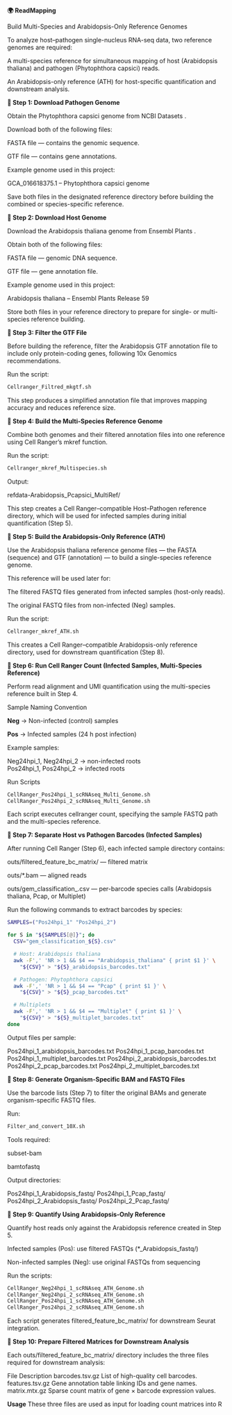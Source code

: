 **🌍 ReadMapping**

Build Multi-Species and Arabidopsis-Only Reference Genomes

To analyze host–pathogen single-nucleus RNA-seq data, two reference genomes are required:

A multi-species reference for simultaneous mapping of host (Arabidopsis thaliana) and pathogen (Phytophthora capsici) reads.

An Arabidopsis-only reference (ATH) for host-specific quantification and downstream analysis.

**🧩 Step 1: Download Pathogen Genome**

Obtain the Phytophthora capsici genome from NCBI Datasets
.

Download both of the following files:

FASTA file — contains the genomic sequence.

GTF file — contains gene annotations.

Example genome used in this project:

GCA_016618375.1 – Phytophthora capsici genome


Save both files in the designated reference directory before building the combined or species-specific reference.

**🌿 Step 2: Download Host Genome**

Download the Arabidopsis thaliana genome from Ensembl Plants
.

Obtain both of the following files:

FASTA file — genomic DNA sequence.

GTF file — gene annotation file.

Example genome used in this project:

Arabidopsis thaliana – Ensembl Plants Release 59


Store both files in your reference directory to prepare for single- or multi-species reference building.

**🧬 Step 3: Filter the GTF File**

Before building the reference, filter the Arabidopsis GTF annotation file to include only protein-coding genes, following 10x Genomics recommendations.

Run the script:
```bash
Cellranger_Filtred_mkgtf.sh
```

This step produces a simplified annotation file that improves mapping accuracy and reduces reference size.

**🧫 Step 4: Build the Multi-Species Reference Genome**

Combine both genomes and their filtered annotation files into one reference using Cell Ranger’s mkref function.

Run the script:
```bash
Cellranger_mkref_Multispecies.sh
```

Output:

refdata-Arabidopsis_Pcapsici_MultiRef/


This step creates a Cell Ranger–compatible Host–Pathogen reference directory, which will be used for infected samples during initial quantification (Step 5).

**🌱 Step 5: Build the Arabidopsis-Only Reference (ATH)**

Use the Arabidopsis thaliana reference genome files — the FASTA (sequence) and GTF (annotation) — to build a single-species reference genome.

This reference will be used later for:

The filtered FASTQ files generated from infected samples (host-only reads).

The original FASTQ files from non-infected (Neg) samples.

Run the script:
```bash
Cellranger_mkref_ATH.sh
```

This creates a Cell Ranger–compatible Arabidopsis-only reference directory, used for downstream quantification (Step 8).

**🧪 Step 6: Run Cell Ranger Count (Infected Samples, Multi-Species Reference)**

Perform read alignment and UMI quantification using the multi-species reference built in Step 4.

Sample Naming Convention

**Neg** → Non-infected (control) samples

**Pos** → Infected samples (24 h post infection)

Example samples:

Neg24hpi_1, Neg24hpi_2 → non-infected roots  
Pos24hpi_1, Pos24hpi_2 → infected roots

Run Scripts
```bash
CellRanger_Pos24hpi_1_scRNAseq_Multi_Genome.sh
CellRanger_Pos24hpi_2_scRNAseq_Multi_Genome.sh
```

Each script executes cellranger count, specifying the sample FASTQ path and the multi-species reference.

**🧬 Step 7: Separate Host vs Pathogen Barcodes (Infected Samples)**

After running Cell Ranger (Step 6), each infected sample directory contains:

outs/filtered_feature_bc_matrix/ — filtered matrix

outs/*.bam — aligned reads

outs/gem_classification_<SAMPLE>.csv — per-barcode species calls (Arabidopsis thaliana, Pcap, or Multiplet)

Run the following commands to extract barcodes by species:

```bash
SAMPLES=("Pos24hpi_1" "Pos24hpi_2")

for S in "${SAMPLES[@]}"; do
  CSV="gem_classification_${S}.csv"

  # Host: Arabidopsis thaliana
  awk -F',' 'NR > 1 && $4 == "Arabidopsis_thaliana" { print $1 }' \
    "${CSV}" > "${S}_arabidopsis_barcodes.txt"

  # Pathogen: Phytophthora capsici
  awk -F',' 'NR > 1 && $4 == "Pcap" { print $1 }' \
    "${CSV}" > "${S}_pcap_barcodes.txt"

  # Multiplets
  awk -F',' 'NR > 1 && $4 == "Multiplet" { print $1 }' \
    "${CSV}" > "${S}_multiplet_barcodes.txt"
done
```

Output files per sample:

Pos24hpi_1_arabidopsis_barcodes.txt
Pos24hpi_1_pcap_barcodes.txt
Pos24hpi_1_multiplet_barcodes.txt
Pos24hpi_2_arabidopsis_barcodes.txt
Pos24hpi_2_pcap_barcodes.txt
Pos24hpi_2_multiplet_barcodes.txt

**🧪 Step 8: Generate Organism-Specific BAM and FASTQ Files**

Use the barcode lists (Step 7) to filter the original BAMs and generate organism-specific FASTQ files.

Run:
```bash
Filter_and_convert_10X.sh
```

Tools required:

subset-bam

bamtofastq

Output directories:

Pos24hpi_1_Arabidopsis_fastq/
Pos24hpi_1_Pcap_fastq/
Pos24hpi_2_Arabidopsis_fastq/
Pos24hpi_2_Pcap_fastq/

**🌾 Step 9: Quantify Using Arabidopsis-Only Reference**

Quantify host reads only against the Arabidopsis reference created in Step 5.

Infected samples (Pos): use filtered FASTQs (*_Arabidopsis_fastq/)

Non-infected samples (Neg): use original FASTQs from sequencing

Run the scripts:
```bash
CellRanger_Neg24hpi_1_scRNAseq_ATH_Genome.sh
CellRanger_Neg24hpi_2_scRNAseq_ATH_Genome.sh
CellRanger_Pos24hpi_1_scRNAseq_ATH_Genome.sh
CellRanger_Pos24hpi_2_scRNAseq_ATH_Genome.sh
```

Each script generates filtered_feature_bc_matrix/ for downstream Seurat integration.

**📁 Step 10: Prepare Filtered Matrices for Downstream Analysis**

Each outs/filtered_feature_bc_matrix/ directory includes the three files required for downstream analysis:

File	                  Description
barcodes.tsv.gz	        List of high-quality cell barcodes.
features.tsv.gz	        Gene annotation table linking IDs and gene names.
matrix.mtx.gz	          Sparse count matrix of gene × barcode expression values.

**Usage** These three files are used as input for loading count matrices into R
